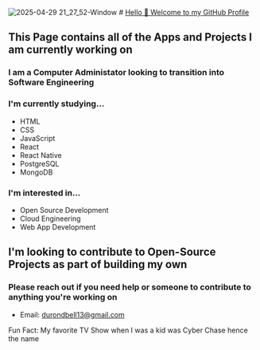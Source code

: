  
![2025-04-29 21_27_52-Window](https://github.com/user-attachments/assets/160fe7dc-cc78-43d4-aa6c-6185d0b8a521) # <ins> Hello 👋 Welcome to my GitHub Profile </ins>



## This Page contains all  of the Apps and Projects I am currently working on

### I am a Computer Administator looking to transition into Software Engineering

### I'm currently studying...
+ HTML 
+ CSS 
+ JavaScript
+ React 
+ React Native 
+ PostgreSQL 
+ MongoDB 

### I'm interested in...
- Open Source Development
- Cloud Engineering
- Web App Development

## I'm looking to contribute to Open-Source Projects as part of building my own
### Please reach out if you need help or someone to contribute to anything you're working on
+ Email: durondbell13@gmail.com


Fun Fact: My favorite TV Show when I was a kid was Cyber Chase hence the name
<!--
**dcyberspace01/dcyberspace01** is a ✨ _special_ ✨ repository because its `README.md` (this file) appears on your GitHub profile.

Here are some ideas to get you started:

- 🔭 I’m currently working on ...
- 🌱 I’m currently learning ...
- 👯 I’m looking to collaborate on ...
- 🤔 I’m looking for help with ...
- 💬 Ask me about ...
- 📫 How to reach me: ...
- 😄 Pronouns: ...
- ⚡ Fun fact: ...
-->
